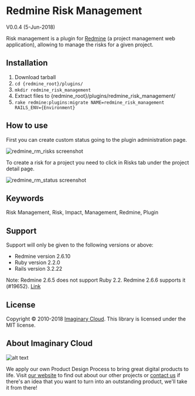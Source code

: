 # Redmine Risk Management

V0.0.4 (5-Jun-2018)

Risk management is a plugin for [Redmine](http://www.redmine.org/) (a project management web application), allowing to manage the risks for a given project.

## Installation

1. Download tarball
2. `cd {redmine_root}/plugins/`
3. `mkdir redmine_risk_management`
4. Extract files to {redmine_root}/plugins/redmine_risk_management/
5. `rake redmine:plugins:migrate NAME=redmine_risk_management RAILS_ENV={Environment}`

## How to use

First you can create custom status going to the plugin administration page.

![redmine_rm_risks screenshot](https://raw.githubusercontent.com/imaginary-cloud/redmine_risk_management/redmine-3.4.5-fixes/Screenshot_risks.png)

To create a risk for a project you need to click in Risks tab under the project detail page. 


![redmine_rm_status screenshot](https://raw.githubusercontent.com/imaginary-cloud/redmine_risk_management/redmine-3.4.5-fixes/Screenshot_risks.png)

## Keywords

Risk Management, Risk, Impact, Management, Redmine, Plugin

## Support

Support will only be given to the following versions or above:

* Redmine version                2.6.10
* Ruby version                   2.2.0
* Rails version                  3.2.22

Note: Redmine 2.6.5 does not support Ruby 2.2. Redmine 2.6.6 supports it (#19652). [Link](http://www.redmine.org/projects/redmine/wiki/RedmineInstall/252#Requirements)

## License

Copyright © 2010-2018 [Imaginary Cloud](https://www.imaginarycloud.com). This library is licensed under the MIT license.

## About Imaginary Cloud

![alt text](https://s31.postimg.cc/nwi7gpouz/Imaginary_Cloud.jpg)

We apply our own Product Design Process to bring great digital products to life. Visit [our website](https://www.imaginarycloud.com) to find out about our other projects or [contact us](https://www.imaginarycloud.com/contacts) if there's an idea that you want to turn into an outstanding product, we'll take it from there!

